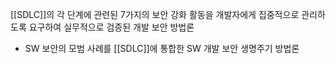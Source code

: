 
[[SDLC]]의 각 단계에 관련된 7가지의 보안 강화 활동을 개발자에게 집중적으로 관리하도록 요구하여 실무적으로 검증된 개발 보안 방법론

- SW 보안의 모범 사례를 [[SDLC]]에 통합한 SW 개발 보안 생명주기 방법론